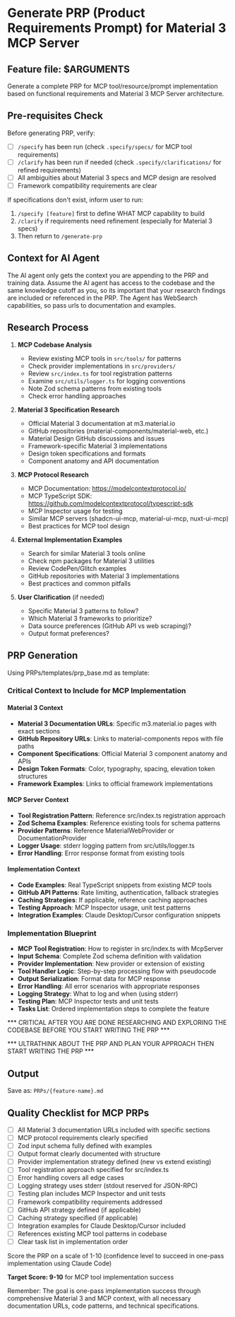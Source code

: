 # Generate PRP (Product Requirements Prompt) for Material 3 MCP Server

## Feature file: $ARGUMENTS

Generate a complete PRP for MCP tool/resource/prompt implementation based on functional requirements and Material 3 MCP Server architecture.

## Pre-requisites Check
Before generating PRP, verify:
- [ ] `/specify` has been run (check `.specify/specs/` for MCP tool requirements)
- [ ] `/clarify` has been run if needed (check `.specify/clarifications/` for refined requirements)
- [ ] All ambiguities about Material 3 specs and MCP design are resolved
- [ ] Framework compatibility requirements are clear

If specifications don't exist, inform user to run:
1. `/specify [feature]` first to define WHAT MCP capability to build
2. `/clarify` if requirements need refinement (especially for Material 3 specs)
3. Then return to `/generate-prp`

## Context for AI Agent
The AI agent only gets the context you are appending to the PRP and training data. Assume the AI agent has access to the codebase and the same knowledge cutoff as you, so its important that your research findings are included or referenced in the PRP. The Agent has WebSearch capabilities, so pass urls to documentation and examples.

## Research Process

1. **MCP Codebase Analysis**
   - Review existing MCP tools in `src/tools/` for patterns
   - Check provider implementations in `src/providers/`
   - Review `src/index.ts` for tool registration patterns
   - Examine `src/utils/logger.ts` for logging conventions
   - Note Zod schema patterns from existing tools
   - Check error handling approaches

2. **Material 3 Specification Research**
   - Official Material 3 documentation at m3.material.io
   - GitHub repositories (material-components/material-web, etc.)
   - Material Design GitHub discussions and issues
   - Framework-specific Material 3 implementations
   - Design token specifications and formats
   - Component anatomy and API documentation

3. **MCP Protocol Research**
   - MCP Documentation: https://modelcontextprotocol.io/
   - MCP TypeScript SDK: https://github.com/modelcontextprotocol/typescript-sdk
   - MCP Inspector usage for testing
   - Similar MCP servers (shadcn-ui-mcp, material-ui-mcp, nuxt-ui-mcp)
   - Best practices for MCP tool design

4. **External Implementation Examples**
   - Search for similar Material 3 tools online
   - Check npm packages for Material 3 utilities
   - Review CodePen/Glitch examples
   - GitHub repositories with Material 3 implementations
   - Best practices and common pitfalls

5. **User Clarification** (if needed)
   - Specific Material 3 patterns to follow?
   - Which Material 3 frameworks to prioritize?
   - Data source preferences (GitHub API vs web scraping)?
   - Output format preferences?

## PRP Generation

Using PRPs/templates/prp_base.md as template:

### Critical Context to Include for MCP Implementation

#### Material 3 Context
- **Material 3 Documentation URLs**: Specific m3.material.io pages with exact sections
- **GitHub Repository URLs**: Links to material-components repos with file paths
- **Component Specifications**: Official Material 3 component anatomy and APIs
- **Design Token Formats**: Color, typography, spacing, elevation token structures
- **Framework Examples**: Links to official framework implementations

#### MCP Server Context
- **Tool Registration Pattern**: Reference src/index.ts registration approach
- **Zod Schema Examples**: Reference existing tools for schema patterns
- **Provider Patterns**: Reference MaterialWebProvider or DocumentationProvider
- **Logger Usage**: stderr logging pattern from src/utils/logger.ts
- **Error Handling**: Error response format from existing tools

#### Implementation Context
- **Code Examples**: Real TypeScript snippets from existing MCP tools
- **GitHub API Patterns**: Rate limiting, authentication, fallback strategies
- **Caching Strategies**: If applicable, reference caching approaches
- **Testing Approach**: MCP Inspector usage, unit test patterns
- **Integration Examples**: Claude Desktop/Cursor configuration snippets

### Implementation Blueprint
- **MCP Tool Registration**: How to register in src/index.ts with McpServer
- **Input Schema**: Complete Zod schema definition with validation
- **Provider Implementation**: New provider or extension of existing
- **Tool Handler Logic**: Step-by-step processing flow with pseudocode
- **Output Serialization**: Format data for MCP response
- **Error Handling**: All error scenarios with appropriate responses
- **Logging Strategy**: What to log and when (using stderr)
- **Testing Plan**: MCP Inspector tests and unit tests
- **Tasks List**: Ordered implementation steps to complete the feature

*** CRITICAL AFTER YOU ARE DONE RESEARCHING AND EXPLORING THE CODEBASE BEFORE YOU START WRITING THE PRP ***

*** ULTRATHINK ABOUT THE PRP AND PLAN YOUR APPROACH THEN START WRITING THE PRP ***

## Output
Save as: `PRPs/{feature-name}.md`

## Quality Checklist for MCP PRPs
- [ ] All Material 3 documentation URLs included with specific sections
- [ ] MCP protocol requirements clearly specified
- [ ] Zod input schema fully defined with examples
- [ ] Output format clearly documented with structure
- [ ] Provider implementation strategy defined (new vs extend existing)
- [ ] Tool registration approach specified for src/index.ts
- [ ] Error handling covers all edge cases
- [ ] Logging strategy uses stderr (stdout reserved for JSON-RPC)
- [ ] Testing plan includes MCP Inspector and unit tests
- [ ] Framework compatibility requirements addressed
- [ ] GitHub API strategy defined (if applicable)
- [ ] Caching strategy specified (if applicable)
- [ ] Integration examples for Claude Desktop/Cursor included
- [ ] References existing MCP tool patterns in codebase
- [ ] Clear task list in implementation order

Score the PRP on a scale of 1-10 (confidence level to succeed in one-pass implementation using Claude Code)

**Target Score: 9-10** for MCP tool implementation success

Remember: The goal is one-pass implementation success through comprehensive Material 3 and MCP context, with all necessary documentation URLs, code patterns, and technical specifications.